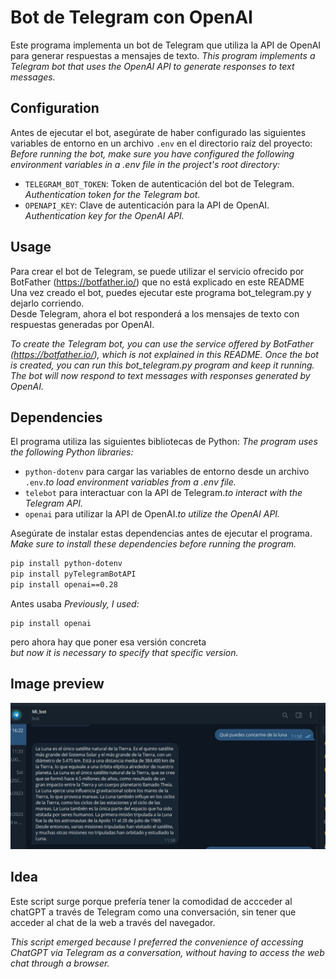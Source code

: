 # Bot de Telegram con OpenAI
Este programa implementa un bot de Telegram que utiliza la API de OpenAI para generar respuestas a mensajes de texto.
*This program implements a Telegram bot that uses the OpenAI API to generate responses to text messages.*

## Configuration
Antes de ejecutar el bot, asegúrate de haber configurado las siguientes variables de entorno en un archivo `.env` en el directorio raíz del proyecto:
*Before running the bot, make sure you have configured the following environment variables in a .env file in the project's root directory:*

- `TELEGRAM_BOT_TOKEN`: Token de autenticación del bot de Telegram. *Authentication token for the Telegram bot.*
- `OPENAPI_KEY`: Clave de autenticación para la API de OpenAI. *Authentication key for the OpenAI API.*

## Usage
Para crear el bot de Telegram, se puede utilizar el servicio ofrecido por BotFather (https://botfather.io/) que no está explicado en este README  
Una vez creado el bot, puedes ejecutar este programa bot_telegram.py y dejarlo corriendo.  
Desde Telegram, ahora el bot responderá a los mensajes de texto con respuestas generadas por OpenAI. 

*To create the Telegram bot, you can use the service offered by BotFather (https://botfather.io/), which is not explained in this README. Once the bot is created, you can run this bot_telegram.py program and keep it running. The bot will now respond to text messages with responses generated by OpenAI.*

## Dependencies
El programa utiliza las siguientes bibliotecas de Python:
*The program uses the following Python libraries:*

- `python-dotenv` para cargar las variables de entorno desde un archivo `.env`.*to load environment variables from a .env file.*
- `telebot` para interactuar con la API de Telegram.*to interact with the Telegram API.*
- `openai` para utilizar la API de OpenAI.*to utilize the OpenAI API.*

Asegúrate de instalar estas dependencias antes de ejecutar el programa.
*Make sure to install these dependencies before running the program.*

```bash
pip install python-dotenv
pip install pyTelegramBotAPI
pip install openai==0.28
```

Antes usaba
*Previously, I used:*

```
pip install openai
```
pero ahora hay que poner esa versión concreta  
*but now it is necessary to specify that specific version.*

## Image preview
![Preview](https://raw.githubusercontent.com/isromar/Python/main/telegram%20bot/preview.JPG)

## Idea
Este script surge porque prefería tener la comodidad de accceder al chatGPT a través de Telegram como una conversación, sin tener que acceder al chat de la web a través del navegador.

*This script emerged because I preferred the convenience of accessing ChatGPT via Telegram as a conversation, without having to access the web chat through a browser.*